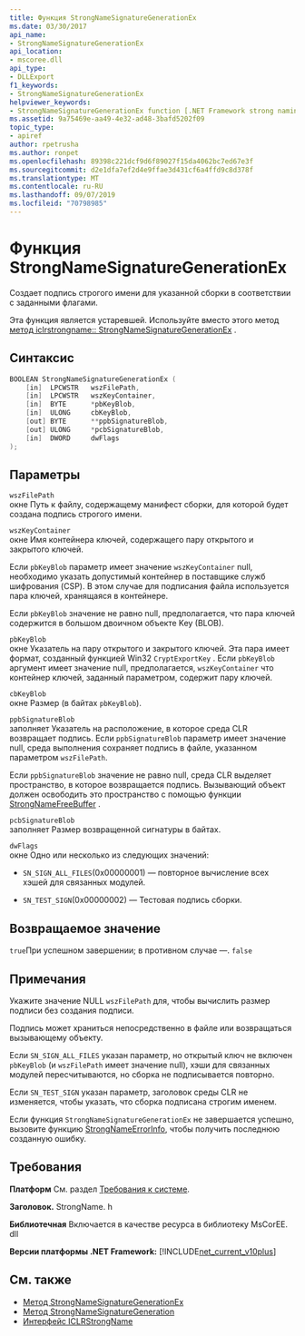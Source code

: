 ```yaml
---
title: Функция StrongNameSignatureGenerationEx
ms.date: 03/30/2017
api_name:
- StrongNameSignatureGenerationEx
api_location:
- mscoree.dll
api_type:
- DLLExport
f1_keywords:
- StrongNameSignatureGenerationEx
helpviewer_keywords:
- StrongNameSignatureGenerationEx function [.NET Framework strong naming]
ms.assetid: 9a75469e-aa49-4e32-ad48-3bafd5202f09
topic_type:
- apiref
author: rpetrusha
ms.author: ronpet
ms.openlocfilehash: 89398c221dcf9d6f89027f15da4062bc7ed67e3f
ms.sourcegitcommit: d2e1dfa7ef2d4e9ffae3d431cf6a4ffd9c8d378f
ms.translationtype: MT
ms.contentlocale: ru-RU
ms.lasthandoff: 09/07/2019
ms.locfileid: "70798985"
---
```

# <a name="strongnamesignaturegenerationex-function"></a>Функция StrongNameSignatureGenerationEx
Создает подпись строгого имени для указанной сборки в соответствии с заданными флагами.  
  
 Эта функция является устаревшей. Используйте вместо этого метод [метод iclrstrongname:: StrongNameSignatureGenerationEx](../hosting/iclrstrongname-strongnamesignaturegenerationex-method.md) .  
  
## <a name="syntax"></a>Синтаксис  
  
```cpp  
BOOLEAN StrongNameSignatureGenerationEx (  
    [in]  LPCWSTR   wszFilePath,  
    [in]  LPCWSTR   wszKeyContainer,  
    [in]  BYTE      *pbKeyBlob,  
    [in]  ULONG     cbKeyBlob,  
    [out] BYTE      **ppbSignatureBlob,  
    [out] ULONG     *pcbSignatureBlob,  
    [in]  DWORD     dwFlags  
);  
```  
  
## <a name="parameters"></a>Параметры  
 `wszFilePath`  
 окне Путь к файлу, содержащему манифест сборки, для которой будет создана подпись строгого имени.  
  
 `wszKeyContainer`  
 окне Имя контейнера ключей, содержащего пару открытого и закрытого ключей.  
  
 Если `pbKeyBlob` параметр имеет значение `wszKeyContainer` null, необходимо указать допустимый контейнер в поставщике служб шифрования (CSP). В этом случае для подписания файла используется пара ключей, хранящаяся в контейнере.  
  
 Если `pbKeyBlob` значение не равно null, предполагается, что пара ключей содержится в большом двоичном объекте Key (BLOB).  
  
 `pbKeyBlob`  
 окне Указатель на пару открытого и закрытого ключей. Эта пара имеет формат, созданный функцией Win32 `CryptExportKey` . Если `pbKeyBlob` аргумент имеет значение null, предполагается, `wszKeyContainer` что контейнер ключей, заданный параметром, содержит пару ключей.  
  
 `cbKeyBlob`  
 окне Размер (в байтах `pbKeyBlob`).  
  
 `ppbSignatureBlob`  
 заполняет Указатель на расположение, в которое среда CLR возвращает подпись. Если `ppbSignatureBlob` параметр имеет значение null, среда выполнения сохраняет подпись в файле, указанном параметром `wszFilePath`.  
  
 Если `ppbSignatureBlob` значение не равно null, среда CLR выделяет пространство, в которое возвращается подпись. Вызывающий объект должен освободить это пространство с помощью функции [StrongNameFreeBuffer](strongnamefreebuffer-function.md) .  
  
 `pcbSignatureBlob`  
 заполняет Размер возвращенной сигнатуры в байтах.  
  
 `dwFlags`  
 окне Одно или несколько из следующих значений:  
  
- `SN_SIGN_ALL_FILES`(0x00000001) — повторное вычисление всех хэшей для связанных модулей.  
  
- `SN_TEST_SIGN`(0x00000002) — Тестовая подпись сборки.  
  
## <a name="return-value"></a>Возвращаемое значение  
 `true`При успешном завершении; в противном случае —. `false`  
  
## <a name="remarks"></a>Примечания  
 Укажите значение NULL `wszFilePath` для, чтобы вычислить размер подписи без создания подписи.  
  
 Подпись может храниться непосредственно в файле или возвращаться вызывающему объекту.  
  
 Если `SN_SIGN_ALL_FILES` указан параметр, но открытый ключ не включен `pbKeyBlob` (и `wszFilePath` имеет значение null), хэши для связанных модулей пересчитываются, но сборка не подписывается повторно.  
  
 Если `SN_TEST_SIGN` указан параметр, заголовок среды CLR не изменяется, чтобы указать, что сборка подписана строгим именем.  
  
 Если функция `StrongNameSignatureGenerationEx` не завершается успешно, вызовите функцию [StrongNameErrorInfo](strongnameerrorinfo-function.md), чтобы получить последнюю созданную ошибку.  
  
## <a name="requirements"></a>Требования  
 **Платформ** См. раздел [Требования к системе](../../get-started/system-requirements.md).  
  
 **Заголовок.** StrongName. h  
  
 **Библиотечная** Включается в качестве ресурса в библиотеку MsCorEE. dll  
  
 **Версии платформы .NET Framework:** [!INCLUDE[net_current_v10plus](../../../../includes/net-current-v10plus-md.md)]  
  
## <a name="see-also"></a>См. также

- [Метод StrongNameSignatureGenerationEx](../hosting/iclrstrongname-strongnamesignaturegenerationex-method.md)
- [Метод StrongNameSignatureGeneration](../hosting/iclrstrongname-strongnamesignaturegeneration-method.md)
- [Интерфейс ICLRStrongName](../hosting/iclrstrongname-interface.md)

